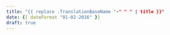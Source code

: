 ```yaml
---
title: "{{ replace .TranslationBaseName "-" " " | title }}"
date: {{ dateFormat "01-02-2016" }}
draft: true
---
```


